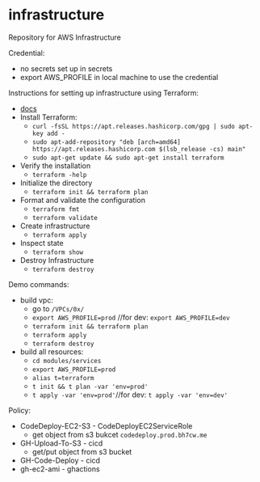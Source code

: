 # infrastructure
Repository for AWS Infrastructure

Credential:
- no secrets set up in secrets
- export AWS_PROFILE in local machine to use the credential

Instructions for setting up infrastructure using Terraform:
- [docs](https://learn.hashicorp.com/collections/terraform/aws-get-started)
- Install Terraform:
  - `curl -fsSL https://apt.releases.hashicorp.com/gpg | sudo apt-key add -`
  - `sudo apt-add-repository "deb [arch=amd64] https://apt.releases.hashicorp.com $(lsb_release -cs) main"`
  - `sudo apt-get update && sudo apt-get install terraform`
- Verify the installation
  - `terraform -help`
- Initialize the directory
  - `terraform init && terraform plan`
- Format and validate the configuration
  - `terraform fmt`
  - `terraform validate`
- Create infrastructure
  - `terraform apply`
- Inspect state
  - `terraform show`
- Destroy Infrastructure
  - `terraform destroy`

Demo commands:
- build vpc:
  - go to `/VPCs/0x/`
  - `export AWS_PROFILE=prod` //for dev: `export AWS_PROFILE=dev`
  - `terraform init && terraform plan`
  - `terraform apply`
  - `terraform destroy`
- build all resources:
  - `cd modules/services`
  - `export AWS_PROFILE=prod`
  - `alias t=terraform`
  - `t init && t plan -var 'env=prod'`
  - `t apply -var 'env=prod'`//for dev: `t apply -var 'env=dev'`

Policy:
- CodeDeploy-EC2-S3 - CodeDeployEC2ServiceRole
  - get object from s3 bukcet `codedeploy.prod.bh7cw.me`
- GH-Upload-To-S3 - cicd
  - get/put object from s3 bucket
- GH-Code-Deploy - cicd
- gh-ec2-ami - ghactions